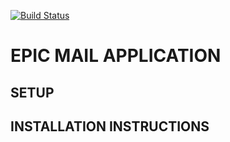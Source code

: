 [![Build Status](https://travis-ci.org/prince-curie/Epic-mail.svg?branch=develop)](https://travis-ci.org/prince-curie/Epic-mail)
# EPIC MAIL APPLICATION


## SETUP


## INSTALLATION INSTRUCTIONS